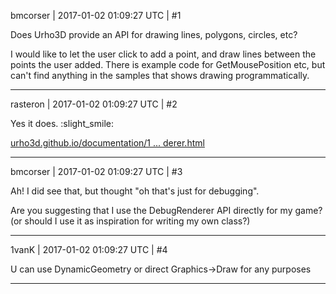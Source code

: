 bmcorser | 2017-01-02 01:09:27 UTC | #1

Does Urho3D provide an API for drawing lines, polygons, circles, etc?

I would like to let the user click to add a point, and draw lines between the points the user added. There is example code for GetMousePosition etc, but can't find anything in the samples that shows drawing programmatically.

-------------------------

rasteron | 2017-01-02 01:09:27 UTC | #2

Yes it does. :slight_smile:

[urho3d.github.io/documentation/1 ... derer.html](http://urho3d.github.io/documentation/1.5/class_urho3_d_1_1_debug_renderer.html)

-------------------------

bmcorser | 2017-01-02 01:09:27 UTC | #3

Ah! I did see that, but thought "oh that's just for debugging".

Are you suggesting that I use the DebugRenderer API directly for my game? (or should I use it as inspiration for writing my own class?)

-------------------------

1vanK | 2017-01-02 01:09:27 UTC | #4

U can use DynamicGeometry or direct Graphics->Draw for any purposes

-------------------------

